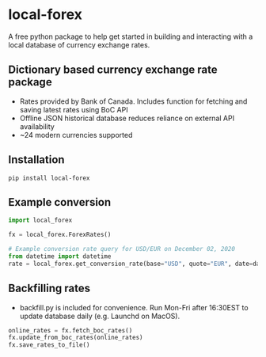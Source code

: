 # local-forex
A free python package to help get started in building and interacting with a local database of currency exchange rates.

## Dictionary based currency exchange rate package
* Rates provided by Bank of Canada. Includes function for fetching and saving latest rates using BoC API
* Offline JSON historical database reduces reliance on external API availability
* ~24 modern currencies supported
## Installation
```shell
pip install local-forex
```

## Example conversion
```python
import local_forex

fx = local_forex.ForexRates()

# Example conversion rate query for USD/EUR on December 02, 2020
from datetime import datetime
rate = local_forex.get_conversion_rate(base="USD", quote="EUR", date=datetime(2020,12,02))

```
## Backfilling rates
* backfill.py is included for convenience. Run Mon-Fri after 16:30EST to update database daily (e.g. Launchd on MacOS).
```python
online_rates = fx.fetch_boc_rates()
fx.update_from_boc_rates(online_rates)
fx.save_rates_to_file()
```
